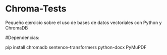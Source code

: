 # Chroma-Tests
Pequeño ejercicio sobre el uso de bases de datos vectoriales con Python y ChromaDB

#Dependencias:

pip install chromadb sentence-transformers python-docx PyMuPDF

